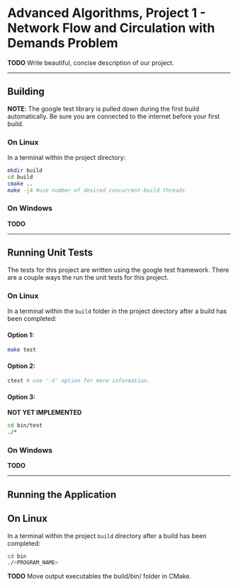 # Advanced Algorithms, Project 1 - Network Flow and Circulation with Demands Problem #

**TODO** Write beautiful, concise description of our project.

---

## Building ##
**NOTE**: The google test library is pulled down during the first build automatically. Be sure you are connected to the internet before your first build.

### On Linux ###
In a terminal within the project directory:

```bash
mkdir build
cd build
cmake ..
make -j4 #use number of desired concurrent-build threads
```

### On Windows ###
**TODO**

---

## Running Unit Tests ##
The tests for this project are written using the google test framework.
There are a couple ways the run the unit tests for this project.

### On Linux ###
In a terminal within the `build` folder in the project directory after a build has been completed:

#### Option 1: ####
```bash
make test
```

#### Option 2: ####
```bash
ctest # use '-V' option for more information.
```

#### Option 3: ####
**NOT YET IMPLEMENTED**
```bash
cd bin/test
./*
```


### On Windows ###
**TODO**

---

## Running the Application ##

## On Linux ##
In a terminal within the project `build` directory after a build has been completed:

```bash
cd bin
./<PROGRAM_NAME>
```
**TODO** Move output executables the build/bin/ folder in CMake. 
